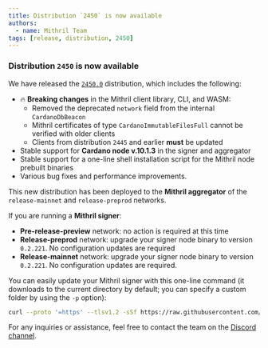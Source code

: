 ```yaml
---
title: Distribution `2450` is now available
authors:
  - name: Mithril Team
tags: [release, distribution, 2450]
---
```


### Distribution `2450` is now available

We have released the [`2450.0`](https://github.com/input-output-hk/mithril/releases/tag/2450.0) distribution, which includes the following:

- :fire: **Breaking changes** in the Mithril client library, CLI, and WASM:
  - Removed the deprecated `network` field from the internal `CardanoDbBeacon`
  - Mithril certificates of type `CardanoImmutableFilesFull` cannot be verified with older clients
  - Clients from distribution `2445` and earlier **must** be updated
- Stable support for **Cardano node v.10.1.3** in the signer and aggregator
- Stable support for a one-line shell installation script for the Mithril node prebuilt binaries
- Various bug fixes and performance improvements.

This new distribution has been deployed to the **Mithril aggregator** of the `release-mainnet` and `release-preprod` networks.

If you are running a **Mithril signer**:

- **Pre-release-preview** network: no action is required at this time
- **Release-preprod** network: upgrade your signer node binary to version `0.2.221`. No configuration updates are required
- **Release-mainnet** network: upgrade your signer node binary to version `0.2.221`. No configuration updates are required.

You can easily update your Mithril signer with this one-line command (it downloads to the current directory by default; you can specify a custom folder by using the `-p` option):

```bash
curl --proto '=https' --tlsv1.2 -sSf https://raw.githubusercontent.com/input-output-hk/mithril/refs/heads/main/mithril-install.sh | sh -s -- -c mithril-signer -d 2450.0 -p $(pwd)
```

For any inquiries or assistance, feel free to contact the team on the [Discord channel](https://discord.gg/5kaErDKDRq).
